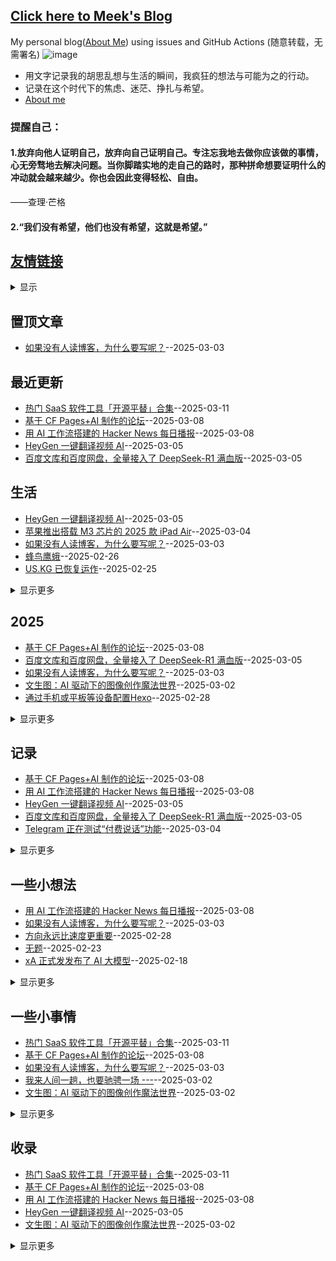 ## [Click here to Meek's Blog](https://meektion.github.io/)
My personal blog([About Me](https://meektion.github.io/2025/02/16/8_About/)) using issues and GitHub Actions (随意转载，无需署名)
![image](https://github.com/user-attachments/assets/a168bf11-661e-4566-b042-7fc9544de528)

* 用文字记录我的胡思乱想与生活的瞬间，我疯狂的想法与可能为之的行动。  
* 记录在这个时代下的焦虑、迷茫、挣扎与希望。
* [About me](https://github.com/myogg/myogg)

### 提醒自己：
#### 1.放弃向他人证明自己，放弃向自己证明自己。专注忘我地去做你应该做的事情，心无旁骛地去解决问题。当你脚踏实地的走自己的路时，那种拼命想要证明什么的冲动就会越来越少。你也会因此变得轻松、自由。

——查理·芒格

#### 2.“我们没有希望，他们也没有希望，这就是希望。”

## [友情链接](https://github.com/meektion/gitblog/issues/32)
<details><summary>显示</summary>
<table>
<thead>
<tr>
<th>Name</th>
<th>Link</th>
<th>Desc</th>
</tr>
</thead>
<tbody>
<tr>
<td></td>
<td></td>
<td></td>
</tr>
</tbody>
</table></details>


## 置顶文章
- [如果没有人读博客，为什么要写呢？](https://github.com/meektion/meektion.github.io/issues/79)--2025-03-03
## 最近更新
- [热门 SaaS 软件工具「开源平替」合集](https://github.com/meektion/meektion.github.io/issues/88)--2025-03-11
- [基于 CF Pages+AI 制作的论坛](https://github.com/meektion/meektion.github.io/issues/87)--2025-03-08
- [用 AI 工作流搭建的 Hacker News 每日播报](https://github.com/meektion/meektion.github.io/issues/86)--2025-03-08
- [HeyGen 一键翻译视频 AI](https://github.com/meektion/meektion.github.io/issues/85)--2025-03-05
- [百度文库和百度网盘，全量接入了 DeepSeek-R1 满血版](https://github.com/meektion/meektion.github.io/issues/84)--2025-03-05
## 生活
- [HeyGen 一键翻译视频 AI](https://github.com/meektion/meektion.github.io/issues/85)--2025-03-05
- [苹果推出搭载 M3 芯片的 2025 款 iPad Air](https://github.com/meektion/meektion.github.io/issues/81)--2025-03-04
- [如果没有人读博客，为什么要写呢？](https://github.com/meektion/meektion.github.io/issues/79)--2025-03-03
- [蜂鸟鹰蛾](https://github.com/meektion/meektion.github.io/issues/62)--2025-02-26
- [US.KG 已恢复运作](https://github.com/meektion/meektion.github.io/issues/60)--2025-02-25
<details><summary>显示更多</summary>

- [TVBox自用影视源与iptv源](https://github.com/meektion/meektion.github.io/issues/48)--2025-02-20
- [该上班了](https://github.com/meektion/meektion.github.io/issues/38)--2025-02-19
- [有效的洛雪音源](https://github.com/meektion/meektion.github.io/issues/26)--2025-02-17
</details>

## 2025
- [基于 CF Pages+AI 制作的论坛](https://github.com/meektion/meektion.github.io/issues/87)--2025-03-08
- [百度文库和百度网盘，全量接入了 DeepSeek-R1 满血版](https://github.com/meektion/meektion.github.io/issues/84)--2025-03-05
- [如果没有人读博客，为什么要写呢？](https://github.com/meektion/meektion.github.io/issues/79)--2025-03-03
- [文生图：AI 驱动下的图像创作魔法世界](https://github.com/meektion/meektion.github.io/issues/76)--2025-03-02
- [通过手机或平板等设备配置Hexo](https://github.com/meektion/meektion.github.io/issues/70)--2025-02-28
<details><summary>显示更多</summary>

- [方向永远比速度更重要](https://github.com/meektion/meektion.github.io/issues/65)--2025-02-28
- [命令与征服开源](https://github.com/meektion/meektion.github.io/issues/64)--2025-02-28
- [ai资讯](https://github.com/meektion/meektion.github.io/issues/61)--2025-02-26
- [US.KG 已恢复运作](https://github.com/meektion/meektion.github.io/issues/60)--2025-02-25
- [Google Drive 现在支持搜索转录后的字幕文稿](https://github.com/meektion/meektion.github.io/issues/59)--2025-02-25
- [Gmail将全面启用扫码认证取代短信验证码](https://github.com/meektion/meektion.github.io/issues/58)--2025-02-24
- [无题](https://github.com/meektion/meektion.github.io/issues/56)--2025-02-23
- [一款以Telegram作为储存的文件外链系统](https://github.com/meektion/meektion.github.io/issues/54)--2025-02-22
- [推荐一个开源项目Moments - 极简朋友圈](https://github.com/meektion/meektion.github.io/issues/50)--2025-02-21
- [推荐的docker应用](https://github.com/meektion/meektion.github.io/issues/49)--2025-02-20
- [TVBox自用影视源与iptv源](https://github.com/meektion/meektion.github.io/issues/48)--2025-02-20
- [让命令行工具连接代理](https://github.com/meektion/meektion.github.io/issues/44)--2025-02-19
- [3D地形图](https://github.com/meektion/meektion.github.io/issues/41)--2025-02-19
- [问界M9的车灯互动游戏](https://github.com/meektion/meektion.github.io/issues/40)--2025-02-19
- [GitHub Skyline，可生成 3D 可打印 STL 文件](https://github.com/meektion/meektion.github.io/issues/39)--2025-02-19
- [永久激活 Windows](https://github.com/meektion/meektion.github.io/issues/37)--2025-02-19
- [Ghosten-Player：视频 播放器](https://github.com/meektion/meektion.github.io/issues/36)--2025-02-19
- [学习人工智能和机器学习的免费资源](https://github.com/meektion/meektion.github.io/issues/35)--2025-02-18
- [Grok 3 将于太平洋时间周一晚上 8 点发布现场演示](https://github.com/meektion/meektion.github.io/issues/30)--2025-02-18
- [全球免费电视频道的M3U直播源](https://github.com/meektion/meektion.github.io/issues/29)--2025-02-17
- [开源的 DJ 混音软件](https://github.com/meektion/meektion.github.io/issues/28)--2025-02-17
- [一个在线电子印章生成工具](https://github.com/meektion/meektion.github.io/issues/27)--2025-02-17
- [有效的洛雪音源](https://github.com/meektion/meektion.github.io/issues/26)--2025-02-17
- [第一颗直连手机的星链卫星已经完成](https://github.com/meektion/meektion.github.io/issues/24)--2025-02-17
- [阿比斯库的幻日](https://github.com/meektion/meektion.github.io/issues/22)--2025-02-17
- [使用 Nginx Proxy Manager 进行反代的基本步骤](https://github.com/meektion/meektion.github.io/issues/20)--2025-02-17
- [掠过木星](https://github.com/meektion/meektion.github.io/issues/19)--2025-02-17
- [沙子国际象棋](https://github.com/meektion/meektion.github.io/issues/14)--2025-02-16
- [威尼斯直播](https://github.com/meektion/meektion.github.io/issues/12)--2025-02-16
- [超声波洗澡机](https://github.com/meektion/meektion.github.io/issues/11)--2025-02-16
- [树莓派掌上电脑](https://github.com/meektion/meektion.github.io/issues/10)--2025-02-16
- [DevToys - 一款开源的开发者工具箱](https://github.com/meektion/meektion.github.io/issues/9)--2025-02-16
</details>

## 记录
- [基于 CF Pages+AI 制作的论坛](https://github.com/meektion/meektion.github.io/issues/87)--2025-03-08
- [用 AI 工作流搭建的 Hacker News 每日播报](https://github.com/meektion/meektion.github.io/issues/86)--2025-03-08
- [HeyGen 一键翻译视频 AI](https://github.com/meektion/meektion.github.io/issues/85)--2025-03-05
- [百度文库和百度网盘，全量接入了 DeepSeek-R1 满血版](https://github.com/meektion/meektion.github.io/issues/84)--2025-03-05
- [Telegram 正在测试“付费说话”功能](https://github.com/meektion/meektion.github.io/issues/83)--2025-03-04
<details><summary>显示更多</summary>

- [微软官宣今年5月关闭Skype业务](https://github.com/meektion/meektion.github.io/issues/82)--2025-03-04
- [苹果推出搭载 M3 芯片的 2025 款 iPad Air](https://github.com/meektion/meektion.github.io/issues/81)--2025-03-04
- [Firefly ‘Blue Ghost’ 成功登陆月球表面](https://github.com/meektion/meektion.github.io/issues/80)--2025-03-04
- [卡巴斯基在 GitHub 上发现隐藏的恶意程序](https://github.com/meektion/meektion.github.io/issues/78)--2025-03-03
- [Telegram将推出展示用户更多信息的功能](https://github.com/meektion/meektion.github.io/issues/71)--2025-03-01
- [通过手机或平板等设备配置Hexo](https://github.com/meektion/meektion.github.io/issues/70)--2025-02-28
- [ChatGPT4.5凌晨发布](https://github.com/meektion/meektion.github.io/issues/69)--2025-02-28
- [命令与征服开源](https://github.com/meektion/meektion.github.io/issues/64)--2025-02-28
- [ai资讯](https://github.com/meektion/meektion.github.io/issues/61)--2025-02-26
- [HTTP状态码301、302、307、308的区别](https://github.com/meektion/meektion.github.io/issues/55)--2025-02-22
- [us.kg二级域名重置为空解析](https://github.com/meektion/meektion.github.io/issues/53)--2025-02-21
- [推荐的docker应用](https://github.com/meektion/meektion.github.io/issues/49)--2025-02-20
- [一个用于个人托管和管理直播源的项目](https://github.com/meektion/meektion.github.io/issues/47)--2025-02-20
- [谷歌 Gemini 或将支持视频生成](https://github.com/meektion/meektion.github.io/issues/46)--2025-02-20
- [SpaceX 首次实现跨国回收](https://github.com/meektion/meektion.github.io/issues/45)--2025-02-20
- [让命令行工具连接代理](https://github.com/meektion/meektion.github.io/issues/44)--2025-02-19
- [GitHub Skyline，可生成 3D 可打印 STL 文件](https://github.com/meektion/meektion.github.io/issues/39)--2025-02-19
- [永久激活 Windows](https://github.com/meektion/meektion.github.io/issues/37)--2025-02-19
- [Ghosten-Player：视频 播放器](https://github.com/meektion/meektion.github.io/issues/36)--2025-02-19
- [学习人工智能和机器学习的免费资源](https://github.com/meektion/meektion.github.io/issues/35)--2025-02-18
- [AI‘横行，网站形式的互联网走向何方](https://github.com/meektion/meektion.github.io/issues/33)--2025-02-18
- [三个开源的 Android 邮件客户端](https://github.com/meektion/meektion.github.io/issues/31)--2025-02-18
- [开源的 DJ 混音软件](https://github.com/meektion/meektion.github.io/issues/28)--2025-02-17
- [一个在线电子印章生成工具](https://github.com/meektion/meektion.github.io/issues/27)--2025-02-17
- [第一颗直连手机的星链卫星已经完成](https://github.com/meektion/meektion.github.io/issues/24)--2025-02-17
- [阿比斯库的幻日](https://github.com/meektion/meektion.github.io/issues/22)--2025-02-17
- [一家英国公司正在建造水下住宅](https://github.com/meektion/meektion.github.io/issues/15)--2025-02-16
- [超声波洗澡机](https://github.com/meektion/meektion.github.io/issues/11)--2025-02-16
- [树莓派掌上电脑](https://github.com/meektion/meektion.github.io/issues/10)--2025-02-16
- [DevToys - 一款开源的开发者工具箱](https://github.com/meektion/meektion.github.io/issues/9)--2025-02-16
</details>

## 一些小想法
- [用 AI 工作流搭建的 Hacker News 每日播报](https://github.com/meektion/meektion.github.io/issues/86)--2025-03-08
- [如果没有人读博客，为什么要写呢？](https://github.com/meektion/meektion.github.io/issues/79)--2025-03-03
- [方向永远比速度更重要](https://github.com/meektion/meektion.github.io/issues/65)--2025-02-28
- [无题](https://github.com/meektion/meektion.github.io/issues/56)--2025-02-23
- [xA 正式发发布了 AI 大模型](https://github.com/meektion/meektion.github.io/issues/34)--2025-02-18
<details><summary>显示更多</summary>

- [AI‘横行，网站形式的互联网走向何方](https://github.com/meektion/meektion.github.io/issues/33)--2025-02-18
- [Grok 3 将于太平洋时间周一晚上 8 点发布现场演示](https://github.com/meektion/meektion.github.io/issues/30)--2025-02-18
- [使用 Nginx Proxy Manager 进行反代的基本步骤](https://github.com/meektion/meektion.github.io/issues/20)--2025-02-17
- [github子仓库如可绑定域名](https://github.com/meektion/meektion.github.io/issues/16)--2025-02-16
</details>

## 一些小事情
- [热门 SaaS 软件工具「开源平替」合集](https://github.com/meektion/meektion.github.io/issues/88)--2025-03-11
- [基于 CF Pages+AI 制作的论坛](https://github.com/meektion/meektion.github.io/issues/87)--2025-03-08
- [如果没有人读博客，为什么要写呢？](https://github.com/meektion/meektion.github.io/issues/79)--2025-03-03
- [我来人间一趟，也要驰骋一场 ---](https://github.com/meektion/meektion.github.io/issues/77)--2025-03-02
- [文生图：AI 驱动下的图像创作魔法世界](https://github.com/meektion/meektion.github.io/issues/76)--2025-03-02
<details><summary>显示更多</summary>

- [Telegram将推出展示用户更多信息的功能](https://github.com/meektion/meektion.github.io/issues/71)--2025-03-01
- [方向永远比速度更重要](https://github.com/meektion/meektion.github.io/issues/65)--2025-02-28
- [ai资讯](https://github.com/meektion/meektion.github.io/issues/61)--2025-02-26
- [Gmail将全面启用扫码认证取代短信验证码](https://github.com/meektion/meektion.github.io/issues/58)--2025-02-24
- [记录 webfollow 中 订阅的RSS源](https://github.com/meektion/meektion.github.io/issues/52)--2025-02-21
- [xA 正式发发布了 AI 大模型](https://github.com/meektion/meektion.github.io/issues/34)--2025-02-18
- [全球免费电视频道的M3U直播源](https://github.com/meektion/meektion.github.io/issues/29)--2025-02-17
- [有效的洛雪音源](https://github.com/meektion/meektion.github.io/issues/26)--2025-02-17
</details>

## 收录
- [热门 SaaS 软件工具「开源平替」合集](https://github.com/meektion/meektion.github.io/issues/88)--2025-03-11
- [基于 CF Pages+AI 制作的论坛](https://github.com/meektion/meektion.github.io/issues/87)--2025-03-08
- [用 AI 工作流搭建的 Hacker News 每日播报](https://github.com/meektion/meektion.github.io/issues/86)--2025-03-08
- [HeyGen 一键翻译视频 AI](https://github.com/meektion/meektion.github.io/issues/85)--2025-03-05
- [文生图：AI 驱动下的图像创作魔法世界](https://github.com/meektion/meektion.github.io/issues/76)--2025-03-02
<details><summary>显示更多</summary>

- [T8RIN/ImageToolbox Android](https://github.com/meektion/meektion.github.io/issues/63)--2025-02-27
- [Google Drive 现在支持搜索转录后的字幕文稿](https://github.com/meektion/meektion.github.io/issues/59)--2025-02-25
- [typecho 博客主题推荐](https://github.com/meektion/meektion.github.io/issues/57)--2025-02-23
- [一款以Telegram作为储存的文件外链系统](https://github.com/meektion/meektion.github.io/issues/54)--2025-02-22
- [记录 webfollow 中 订阅的RSS源](https://github.com/meektion/meektion.github.io/issues/52)--2025-02-21
- [推荐个开源项目极简论坛](https://github.com/meektion/meektion.github.io/issues/51)--2025-02-21
- [推荐一个开源项目Moments - 极简朋友圈](https://github.com/meektion/meektion.github.io/issues/50)--2025-02-21
- [TVBox自用影视源与iptv源](https://github.com/meektion/meektion.github.io/issues/48)--2025-02-20
- [仙王座的象鼻星云](https://github.com/meektion/meektion.github.io/issues/43)--2025-02-19
- [NGC 300：恒星的聚落](https://github.com/meektion/meektion.github.io/issues/42)--2025-02-19
- [3D地形图](https://github.com/meektion/meektion.github.io/issues/41)--2025-02-19
- [问界M9的车灯互动游戏](https://github.com/meektion/meektion.github.io/issues/40)--2025-02-19
</details>

